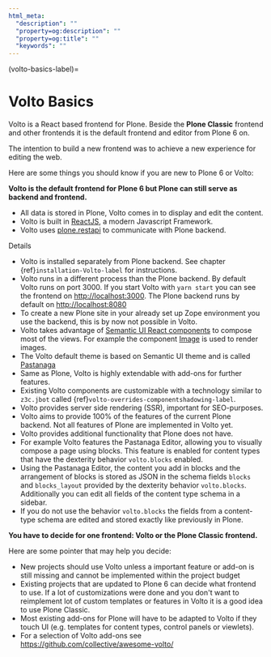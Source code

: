 ```yaml
---
html_meta:
  "description": ""
  "property=og:description": ""
  "property=og:title": ""
  "keywords": ""
---
```


(volto-basics-label)=

# Volto Basics

Volto is a React based frontend for Plone. Beside the **Plone Classic** frontend and other frontends it is the default frontend and editor from Plone 6 on.

The intention to build a new frontend was to achieve a new experience for editing the web.

Here are some things you should know if you are new to Plone 6 or Volto:

**Volto is the default frontend for Plone 6 but Plone can still serve as backend and frontend.**

- All data is stored in Plone, Volto comes in to display and edit the content.
- Volto is built in [ReactJS](https://reactjs.org), a modern Javascript Framework.
- Volto uses [plone.restapi](https://plonerestapi.readthedocs.io/en/latest/) to communicate with Plone backend.

Details

- Volto is installed separately from Plone backend. See chapter {ref}`installation-Volto-label` for instructions.
- Volto runs in a different process than the Plone backend. By default Volto runs on port 3000. If you start Volto with `yarn start` you can see the frontend on <http://localhost:3000>. The Plone backend runs by default on <http://localhost:8080>
- To create a new Plone site in your already set up Zope environment you use the backend, this is by now not possible in Volto.
- Volto takes advantage of [Semantic UI React components](https://react.semantic-ui.com/) to compose most of the views. For example the component [Image](https://react.semantic-ui.com/elements/image/) is used to render images.
- The Volto default theme is based on Semantic UI theme and is called [Pastanaga](https://www.youtube.com/watch?v=wW9mTl1Tavc&t=133s)
- Same as Plone, Volto is highly extendable with add-ons for further features.
- Existing Volto components are customizable with a technology similar to `z3c.jbot` called {ref}`volto-overrides-componentshadowing-label`.
- Volto provides server side rendering (SSR), important for SEO-purposes.
- Volto aims to provide 100% of the features of the current Plone backend. Not all features of Plone are implemented in Volto yet.
- Volto provides additional functionality that Plone does not have.
- For example Volto features the Pastanaga Editor, allowing you to visually compose a page using blocks. This feature is enabled for content types that have the dexterity behavior `volto.blocks` enabled.
- Using the Pastanaga Editor, the content you add in blocks and the arrangement of blocks is stored as JSON in the schema fields `blocks` and `blocks_layout` provided by the dexterity behavior `volto.blocks`. Additionally you can edit all fields of the content type schema in a sidebar.
- If you do not use the behavior `volto.blocks` the fields from a content-type schema are edited and stored exactly like previously in Plone.

**You have to decide for one frontend: Volto or the Plone Classic frontend.**

Here are some pointer that may help you decide:

- New projects should use Volto unless a important feature or add-on is still missing and cannot be implemented within the project budget
- Existing projects that are updated to Plone 6 can decide what frontend to use. If a lot of customizations were done and you don't want to reimplement lot of custom templates or features in Volto it is a good idea to use Plone Classic.
- Most existing add-ons for Plone will have to be adapted to Volto if they touch UI (e.g. templates for content types, control panels or viewlets).
- For a selection of Volto add-ons see <https://github.com/collective/awesome-volto/>
